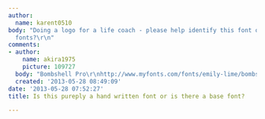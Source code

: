 ```yaml
---
author:
  name: karent0510
body: "Doing a logo for a life coach - please help identify this font or other suitable
  fonts?\r\n"
comments:
- author:
    name: akira1975
    picture: 109727
  body: "Bombshell Pro\r\nhttp://www.myfonts.com/fonts/emily-lime/bombshell-pro/"
  created: '2013-05-28 08:49:09'
date: '2013-05-28 07:52:27'
title: Is this pureply a hand written font or is there a base font?

---
```

